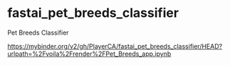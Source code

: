 # fastai_pet_breeds_classifier
Pet Breeds Classifier

https://mybinder.org/v2/gh/PlayerCA/fastai_pet_breeds_classifier/HEAD?urlpath=%2Fvoila%2Frender%2FPet_Breeds_app.ipynb
